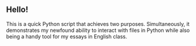 ## Hello!

This is a quick Python script that achieves two purposes. Simultaneously, it demonstrates my newfound ability to interact with files in Python while also being a handy tool for my essays in English class.
